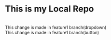 # This is my Local Repo
<br>
This change is made in feature1 branch(dropdown)<br>
This change is made in feature1 branch(button)
